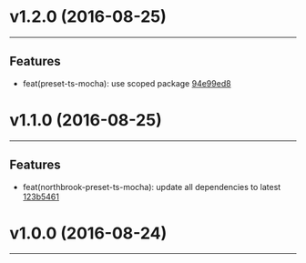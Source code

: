 # v1.2.0 (2016-08-25)
---


## Features

- feat(preset-ts-mocha): use scoped package [94e99ed8](https://github.com/northbrookjs/northbrook-typescript/commits/94e99ed893c44631c4980b3e3c2862bfc8086597)


# v1.1.0 (2016-08-25)
---


## Features

- feat(northbrook-preset-ts-mocha): update all dependencies to latest [123b5461](https://github.com/northbrookjs/northbrook-typescript/commits/123b546134079ef290383f3bb46c126e45b1a0ff)


# v1.0.0 (2016-08-24)
---
